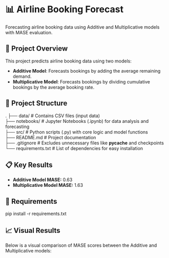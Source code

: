 # 📊 Airline Booking Forecast
Forecasting airline booking data using Additive and Multiplicative models with MASE evaluation.

## 🚀 Project Overview
This project predicts airline booking data using two models:
- **Additive Model**: Forecasts bookings by adding the average remaining demand.
- **Multiplicative Model**: Forecasts bookings by dividing cumulative bookings by the average booking rate.

## 📂 Project Structure
.
├── data/                    # Contains CSV files (input data)  
├── notebooks/               # Jupyter Notebooks (.ipynb) for data analysis and forecasting  
├── src/                     # Python scripts (.py) with core logic and model functions  
├── README.md                # Project documentation  
├── .gitignore               # Excludes unnecessary files like __pycache__ and checkpoints  
└── requirements.txt         # List of dependencies for easy installation  

## 📋 Key Results
- **Additive Model MASE:** 0.63
- **Multiplicative Model MASE:** 1.63

## 🔧 Requirements
pip install -r requirements.txt

## 📈 Visual Results
Below is a visual comparison of MASE scores between the Additive and Multiplicative models:



